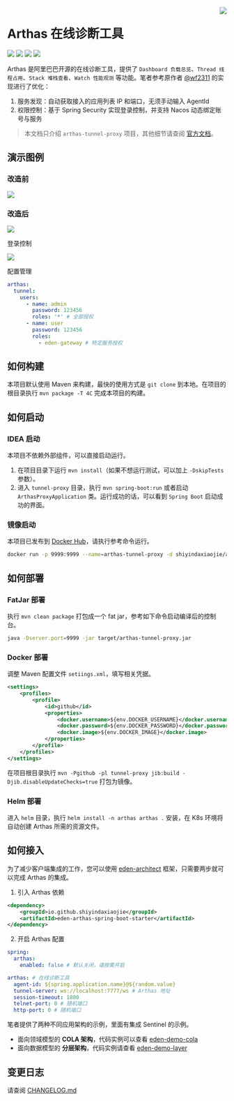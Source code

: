 <img src="https://cdn.jsdelivr.net/gh/shiyindaxiaojie/images/readme/icon.png" align="right" />

[license-apache2.0]:https://www.apache.org/licenses/LICENSE-2.0.html

[github-action]:https://github.com/shiyindaxiaojie/arthas/actions

[sonarcloud-dashboard]:https://sonarcloud.io/dashboard?id=shiyindaxiaojie_arthas

# Arthas 在线诊断工具

![](https://cdn.jsdelivr.net/gh/shiyindaxiaojie/images/readme/language-java-blue.svg) [![](https://cdn.jsdelivr.net/gh/shiyindaxiaojie/images/readme/license-apache2.0-red.svg)][license-apache2.0] [![](https://github.com/shiyindaxiaojie/arthas/actions/workflows/maven-ci.yml/badge.svg?branch=3.6.x)][github-action] [![](https://sonarcloud.io/api/project_badges/measure?project=shiyindaxiaojie_arthas&metric=alert_status)][sonarcloud-dashboard]

Arthas 是阿里巴巴开源的在线诊断工具，提供了 `Dashboard 负载总览`、`Thread 线程占用`、`Stack 堆栈查看`、`Watch 性能观测` 等功能。笔者参考原作者 [@wf2311](https://github.com/wf2311/arthas-ext) 的实现进行了优化：
1. 服务发现：自动获取接入的应用列表 IP 和端口，无须手动输入 AgentId
2. 权限控制：基于 Spring Security 实现登录控制，并支持 Nacos 动态绑定账号与服务

> 本文档只介绍 `arthas-tunnel-proxy` 项目，其他细节请查阅 [官方文档](https://github.com/alibaba/arthas)。

## 演示图例

### 改造前

![](https://cdn.jsdelivr.net/gh/shiyindaxiaojie/images/arthas/arthas-dashboard-overview-old.png)

### 改造后

![](https://cdn.jsdelivr.net/gh/shiyindaxiaojie/images/arthas/arthas-dashboard-overview.png)

登录控制

![](https://cdn.jsdelivr.net/gh/shiyindaxiaojie/images/arthas/arthas-dashboard-login.png)

配置管理

````yaml
arthas:
  tunnel:
    users:
      - name: admin
        password: 123456
        roles: '*' # 全部授权
      - name: user
        password: 123456
        roles:
          - eden-gateway # 特定服务授权
````

## 如何构建

本项目默认使用 Maven 来构建，最快的使用方式是 `git clone` 到本地。在项目的根目录执行 `mvn package -T 4C` 完成本项目的构建。

## 如何启动

### IDEA 启动

本项目不依赖外部组件，可以直接启动运行。

1. 在项目目录下运行 `mvn install`（如果不想运行测试，可以加上 `-DskipTests` 参数）。
2. 进入 `tunnel-proxy` 目录，执行 `mvn spring-boot:run` 或者启动 `ArthasProxyApplication` 类。运行成功的话，可以看到 `Spring Boot` 启动成功的界面。

### 镜像启动

本项目已发布到 [Docker Hub](https://hub.docker.com/repository/docker/shiyindaxiaojie/arthas-tunnel-proxy)，请执行参考命令运行。

```bash
docker run -p 9999:9999 --name=arthas-tunnel-proxy -d shiyindaxiaojie/arthas-tunnel-proxy
```

## 如何部署

### FatJar 部署

执行 `mvn clean package` 打包成一个 fat jar，参考如下命令启动编译后的控制台。

```bash
java -Dserver.port=9999 -jar target/arthas-tunnel-proxy.jar
```

### Docker 部署

调整 Maven 配置文件 `setiings.xml`，填写相关凭据。
````xml
<settings>
    <profiles>
        <profile>
            <id>github</id>
            <properties>
                <docker.username>${env.DOCKER_USERNAME}</docker.username>
                <docker.password>${env.DOCKER_PASSWORD}</docker.password>
                <docker.image>${env.DOCKER_IMAGE}</docker.image>
            </properties>
        </profile>
    </profiles>
</settings>
````

在项目根目录执行 `mvn -Pgithub -pl tunnel-proxy jib:build -Djib.disableUpdateChecks=true` 打包为镜像。

### Helm 部署

进入 `helm` 目录，执行 `helm install -n arthas arthas .` 安装，在 K8s 环境将自动创建 Arthas 所需的资源文件。

## 如何接入

为了减少客户端集成的工作，您可以使用 [eden-architect](https://github.com/shiyindaxiaojie/eden-architect) 框架，只需要两步就可以完成 Arthas 的集成。

1. 引入 Arthas 依赖
````xml
<dependency>
    <groupId>io.github.shiyindaxiaojie</groupId>
    <artifactId>eden-arthas-spring-boot-starter</artifactId>
</dependency>
````
2. 开启 Arthas 配置
````yaml
spring:
  arthas: 
    enabled: false # 默认关闭，请按需开启

arthas: # 在线诊断工具
  agent-id: ${spring.application.name}@${random.value}
  tunnel-server: ws://localhost:7777/ws # Arthas 地址
  session-timeout: 1800
  telnet-port: 0 # 随机端口
  http-port: 0 # 随机端口
````

笔者提供了两种不同应用架构的示例，里面有集成 Sentinel 的示例。
* 面向领域模型的 **COLA 架构**，代码实例可以查看 [eden-demo-cola](https://github.com/shiyindaxiaojie/eden-demo-cola)
* 面向数据模型的 **分层架构**，代码实例请查看 [eden-demo-layer](https://github.com/shiyindaxiaojie/eden-demo-layer)

## 变更日志

请查阅 [CHANGELOG.md](https://github.com/shiyindaxiaojie/arthas/blob/3.6.x/CHANGELOG.md)